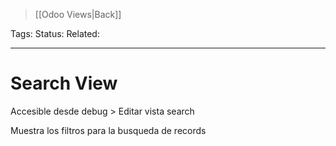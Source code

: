 > [[Odoo Views|Back]]

Tags: 
Status: 
Related: 

___

# Search View

Accesible desde debug > Editar vista search

Muestra los filtros para la busqueda de records